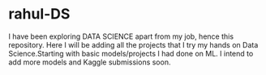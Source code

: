 # rahul-DS
I have been exploring DATA SCIENCE apart from my job, hence this repository. Here I will be adding all the projects that I try my hands on Data Science.Starting with basic models/projects I had done on ML. I intend to add more models and Kaggle submissions soon.  
